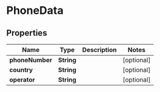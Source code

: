

# PhoneData


## Properties

| Name | Type | Description | Notes |
|------------ | ------------- | ------------- | -------------|
|**phoneNumber** | **String** |  |  [optional] |
|**country** | **String** |  |  [optional] |
|**operator** | **String** |  |  [optional] |



